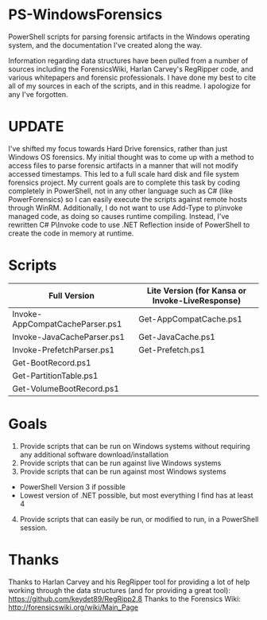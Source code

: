 # PS-WindowsForensics
PowerShell scripts for parsing forensic artifacts in the Windows operating system, and the documentation I've created along the way.  

Information regarding data structures have been pulled from a number of sources including the ForensicsWiki, Harlan Carvey's RegRipper code, and various whitepapers and forensic professionals.  I have done my best to cite all of my sources in each of the scripts, and in this readme.  I apologize for any I've forgotten.

# UPDATE
I've shifted my focus towards Hard Drive forensics, rather than just Windows OS forensics. My initial thought was to come up with a method to access files to parse forensic artifacts in a manner that will not modify accessed timestamps.  This led to a full scale hard disk and file system forensics project.
My current goals are to complete this task by coding completely in PowerShell, not in any other language such as C# (like PowerForensics) so I can easily execute the scripts against remote hosts through WinRM.
Additionally, I do not want to use Add-Type to p\invoke managed code, as doing so causes runtime compiling.  Instead, I've rewritten C# P\Invoke code to use .NET Reflection inside of PowerShell to create the code in memory at runtime.

# Scripts
| Full Version | Lite Version (for Kansa or Invoke-LiveResponse) |
| --- | --- |
| Invoke-AppCompatCacheParser.ps1 | Get-AppCompatCache.ps1 |
| Invoke-JavaCacheParser.ps1 | Get-JavaCache.ps1 |
| Invoke-PrefetchParser.ps1 | Get-Prefetch.ps1 |
| Get-BootRecord.ps1 | |
| Get-PartitionTable.ps1 | |
| Get-VolumeBootRecord.ps1 | |

# Goals
1. Provide scripts that can be run on Windows systems without requiring any additional software download/installation
2. Provide scripts that can be run against live Windows systems
3. Provide scripts that can be run against most Windows systems
  * PowerShell Version 3 if possible
  * Lowest version of .NET possible, but most everything I find has at least 4
4. Provide scripts that can easily be run, or modified to run, in a PowerShell session.

# Thanks
Thanks to Harlan Carvey and his RegRipper tool for providing a lot of help working through the data structures (and for providing a great tool): https://github.com/keydet89/RegRipp2.8
Thanks to the Forensics Wiki: http://forensicswiki.org/wiki/Main_Page


